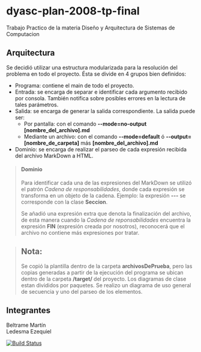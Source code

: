 # dyasc-plan-2008-tp-final

Trabajo Practico de la materia  Diseño y Arquitectura de Sistemas de Computacion

## Arquitectura

Se decidió utilizar una estructura modularizada para la resolución del problema en todo el proyecto. Ésta se divide en 4 grupos bien definidos:

 + Programa: contiene el main de todo el proyecto.
 + Entrada: se encarga de separar e identificar cada argumento recibido por consola. También notifica sobre posibles errores en la lectura de tales parámetros.
 + Salida: se encarga de generar la salida correspondiente. La salida puede ser:  
    * Por pantalla: con el comando **--mode=no-output [nombre_del_archivo].md**
    * Mediante un archivo: con el comando **--mode=default** ó **--output=[nombre_de_carpeta]** más **[nombre_del_archivo].md**
 + Dominio: se encarga de realizar el parseo de cada expresión recibida del archivo MarkDown a HTML.

>#### Dominio
>
>Para identificar cada una de las expresiones del MarkDown se utilizó el patrón *Cadena de responsabilidades*, donde cada expresión se transforma en un objeto de la cadena. Ejemplo: la expresión **---** se corresponde con la clase **Seccion**. 
>
>Se añadió una expresión extra que denota la finalización del archivo, de esta manera cuando la *Cadena de reponsabilidades* encuentra la expresión **FIN** (expresión creada por nosotros), reconocerá que el archivo no contiene más expresiones por tratar.

>Nota:
>------
>Se copió la plantilla dentro de la carpeta **archivosDePrueba**, pero las copias generadas a partir de la ejecución del programa se ubican dentro de la carpeta **/target/** del proyecto.
>Los diagramas de clase estan divididos por paquetes.
>Se realizo un diagrama de uso general de secuencia y uno del parseo de los elementos.

## Integrantes

Beltrame Martín  
Ledesma Ezequiel

[![Build Status](https://travis-ci.org/eze92/dyasc-plan-2008-tp-final.svg?branch=master)](https://travis-ci.org/eze92/dyasc-plan-2008-tp-final)
